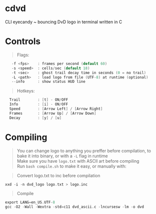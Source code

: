 # cdvd
CLI eyecandy ~ bouncing DvD logo in terminal written in C

# Controls
> Flags:
```c
   -f <fps>    : frames per second (default 60)
   -s <speed>  : cells/sec (default 18)
   -t <sec>    : ghost trail decay time in seconds (0 = no trail)
   -L <path>   : load logo from file (UTF-8) at runtime (optional)
   --info      : show status HUD line
```
> Hotkeys:
```c
  Trail        : [t] - ON/OFF
  Info         : [i] - ON/OFF
  Speed        : [Arrow Left] / [Arrow Right]
  Frames       : [Arrow Up] / [Arrow Down]
  Decay        : [y] / [u]
```

# Compiling
> You can change logo to anything you preffer before compilation, to bake it into binary, or with a `-L` flag in runtime \
> Make sure you have `logo.txt` with ASCII art before compiling \
> Run `bash compile.sh` to make it easy, or manually with:

> Convert logo.txt to inc before compilation
```c
xxd -i -n dvd_logo logo.txt > logo.inc
```
> Compile
```c
export LANG=en_US.UTF-8
gcc -O2 -Wall -Wextra -std=c11 dvd_ascii.c -lncursesw -lm -o dvd
```
